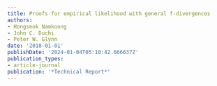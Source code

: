 ```yaml
---
title: Proofs for empirical likelihood with general f-divergences
authors:
- Hongseok Namkoong
- John C. Duchi
- Peter W. Glynn
date: '2018-01-01'
publishDate: '2024-01-04T05:10:42.666637Z'
publication_types:
- article-journal
publication: '*Technical Report*'
---
```

